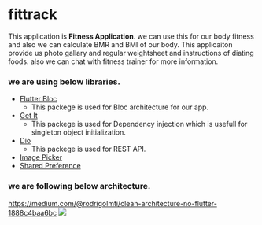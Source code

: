 # fittrack

This application is **Fitness Application**. we can use this for our body fitness and also we can calculate BMR and BMI of our body. This applicaiton provide us photo gallary and regular weightsheet and instructions of diating foods. also we can chat with fitness trainer for more information.


### we are using below libraries.

* [Flutter Bloc](https://pub.dev/packages/flutter_bloc)
   * This packege is used for Bloc architecture for our app.
* [Get It](https://pub.dev/packages/get_it)
   * This packege is used for Dependency injection which is usefull for singleton object initialization.
* [Dio](https://pub.dev/packages/dio)
   * This packege is used for REST API. 
* [Image Picker](https://pub.dev/packages/image_picker)
* [Shared Preference](https://pub.dev/packages/shared_preferences)

### we are following below architecture.

https://medium.com/@rodrigolmti/clean-architecture-no-flutter-1888c4baa6bc
![](https://miro.medium.com/max/620/1*eIPadxXhSJicO6GLNR3b7A.png)